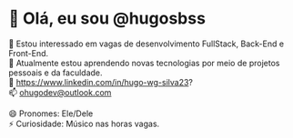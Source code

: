 # 👋 Olá, eu sou @hugosbss

👀 Estou interessado em vagas de desenvolvimento FullStack, Back-End e Front-End.  
🌱 Atualmente estou aprendendo novas tecnologias por meio de projetos pessoais e da faculdade.  
💼 https://www.linkedin.com/in/hugo-wg-silva23?     
📫 ohugodev@outlook.com

😄 Pronomes: Ele/Dele  
⚡ Curiosidade: Músico nas horas vagas.


<!---
hugosbss/hugosbss is a ✨ special ✨ repository because its `README.md` (this file) appears on your GitHub profile.
You can click the Preview link to take a look at your changes.
--->
